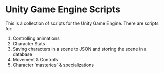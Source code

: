 # Unity Game Engine Scripts
This is a collection of scripts for the Unity Game Engine.
There are scripts for:
1. Controlling animations
2. Character Stats
3. Saving characters in a scene to JSON and storing the scene in a database
4. Movement & Controls
5. Character 'masteries' & specializations

